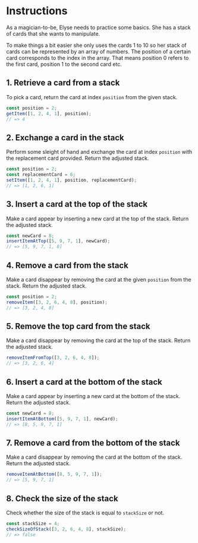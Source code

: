 # Instructions

As a magician-to-be, Elyse needs to practice some basics. She has
a stack of cards that she wants to manipulate.

To make things a bit easier she only uses the cards 1 to 10 so her
stack of cards can be represented by an array of numbers. The position
of a certain card corresponds to the index in the array. That means
position 0 refers to the first card, position 1 to the second card
etc.

## 1. Retrieve a card from a stack

To pick a card, return the card at index `position` from
the given stack.

```javascript
const position = 2;
getItem([1, 2, 4, 1], position);
// => 4
```

## 2. Exchange a card in the stack

Perform some sleight of hand and exchange the card at index `position`
with the replacement card provided.
Return the adjusted stack.

```javascript
const position = 2;
const replacementCard = 6;
setItem([1, 2, 4, 1], position, replacementCard);
// => [1, 2, 6, 1]
```

## 3. Insert a card at the top of the stack

Make a card appear by inserting a new card at the top of the stack.
Return the adjusted stack.

```javascript
const newCard = 8;
insertItemAtTop([5, 9, 7, 1], newCard);
// => [5, 9, 7, 1, 8]
```

## 4. Remove a card from the stack

Make a card disappear by removing the card at the given `position` from the stack.
Return the adjusted stack.

```javascript
const position = 2;
removeItem([3, 2, 6, 4, 8], position);
// => [3, 2, 4, 8]
```

## 5. Remove the top card from the stack

Make a card disappear by removing the card at the top of the stack.
Return the adjusted stack.

```javascript
removeItemFromTop([3, 2, 6, 4, 8]);
// => [3, 2, 6, 4]
```

## 6. Insert a card at the bottom of the stack

Make a card appear by inserting a new card at the bottom of the stack.
Return the adjusted stack.

```javascript
const newCard = 8;
insertItemAtBottom([5, 9, 7, 1], newCard);
// => [8, 5, 9, 7, 1]
```

## 7. Remove a card from the bottom of the stack

Make a card disappear by removing the card at the bottom of the stack.
Return the adjusted stack.

```javascript
removeItemAtBottom([8, 5, 9, 7, 1]);
// => [5, 9, 7, 1]
```

## 8. Check the size of the stack

Check whether the size of the stack is equal to `stackSize` or not.

```javascript
const stackSize = 4;
checkSizeOfStack([3, 2, 6, 4, 8], stackSize);
// => false
```
